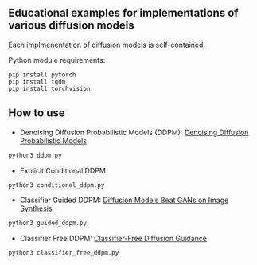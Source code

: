 ## Educational examples for implementations of various diffusion models

Each implmenentation of diffusion models is self-contained. 

Python module requirements:
```
pip install pytorch
pip install tqdm
pip install torchvision
```

## How to use
* Denoising Diffusion Probabilistic Models (DDPM): [Denoising Diffusion Probabilistic Models](https://arxiv.org/abs/2006.11239)
``` bash
python3 ddpm.py
```

* Explicit Conditional DDPM
``` bash
python3 conditional_ddpm.py
```

* Classifier Guided DDPM: [Diffusion Models Beat GANs on Image Synthesis](https://arxiv.org/abs/2105.05233)
``` bash
python3 guided_ddpm.py
```

* Classifier Free DDPM: [Classifier-Free Diffusion Guidance](https://arxiv.org/abs/2207.12598)
``` bash
python3 classifier_free_ddpm.py
```
